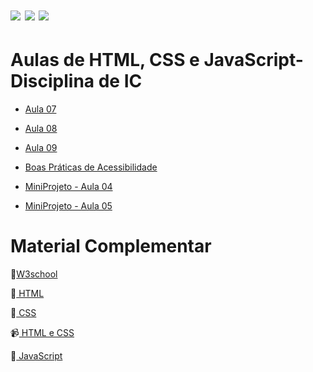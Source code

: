 # <img src="https://img.shields.io/badge/HTML5-E34F26?style=for-the-badge&logo=html5&logoColor=white"/>  <img src="https://img.shields.io/badge/css3-%231572B6.svg?style=for-the-badge&logo=css3&logoColor=white"/> <img src="https://img.shields.io/badge/JavaScript-F7DF1E?style=for-the-badge&logo=javascript&logoColor=black"/>
# Aulas de HTML, CSS  e JavaScript- Disciplina de IC 

<ul>
   <li><p> <a href="https://github.com/tatyane-calixto/html-css-1A/tree/main/Aula%2007%20-%20parte%20II">  Aula 07  </a> </p></li>
   <li><p> <a href="https://github.com/tatyane-calixto/html-css-1A/tree/main/Aula%2008">  Aula 08  </a> </p></li>
   <li><p> <a href="https://github.com/tatyane-calixto/html-css-1A/tree/main/Aula%2009">  Aula 09  </a> </p></li>
   <li><p> <a href="https://github.com/tatyane-calixto/html-css-1A/tree/main/Acessibilidade">  Boas Práticas de Acessibilidade </a> </p></li> 
   <li><p> <a href="https://github.com/tatyane-calixto/html-css-1A/tree/main/MiniProjeto%20-%20Aula%2004">  MiniProjeto - Aula 04  </a> </p></li>
   <li><p> <a href= "https://github.com/tatyane-calixto/html-css-1A/tree/main/MiniProjeto%20-%20Aula%2005">  MiniProjeto - Aula 05  </a> </p></li>
  
</ul>

# Material Complementar
<p>🔗<a href="https://www.w3schools.com/">W3school</a></p>
<p>🔗<a href="https://developer.mozilla.org/pt-BR/docs/Learn/HTML"> HTML </a></p>
<p>🔗<a href="https://developer.mozilla.org/pt-BR/docs/Web/CSS"> CSS </a></p>
<p>📹<a href="https://www.youtube.com/watch?v=Ejkb_YpuHWs&list=PLHz_AreHm4dkZ9-atkcmcBaMZdmLHft8n"> HTML e CSS </a></p>
<p>🔗<a href= "https://developer.mozilla.org/pt-BR/docs/Web/JavaScript"> JavaScript </a></p>
